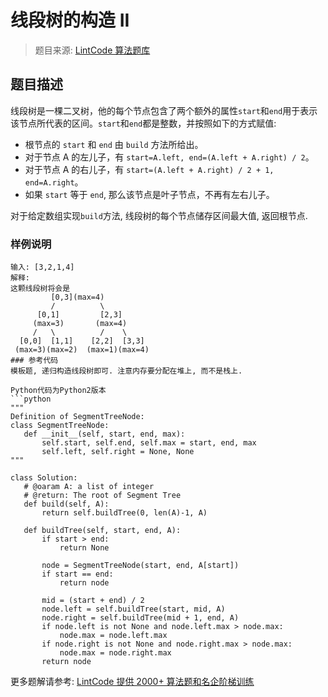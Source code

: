 # 线段树的构造 II
 > 题目来源: [LintCode 算法题库](https://www.lintcode.com/problem/segment-tree-build-ii/?utm_source=sc-github-wzz)
 ## 题目描述
 线段树是一棵二叉树，他的每个节点包含了两个额外的属性`start`和`end`用于表示该节点所代表的区间。`start`和`end`都是整数，并按照如下的方式赋值:

- 根节点的 `start` 和 `end` 由 `build` 方法所给出。
- 对于节点 A 的左儿子，有 `start=A.left, end=(A.left + A.right) / 2`。
- 对于节点 A 的右儿子，有 `start=(A.left + A.right) / 2 + 1, end=A.right`。
- 如果 `start` 等于 `end`, 那么该节点是叶子节点，不再有左右儿子。

对于给定数组实现`build`方法, 线段树的每个节点储存区间最大值, 返回根节点.
 ### 样例说明
 ```
输入: [3,2,1,4]
解释: 
这颗线段树将会是
          [0,3](max=4)
          /          \
       [0,1]         [2,3]    
      (max=3)       (max=4)
      /   \          /    \    
   [0,0]  [1,1]    [2,2]  [3,3]
  (max=3)(max=2)  (max=1)(max=4)
 ### 参考代码
 模板题, 递归构造线段树即可. 注意内存要分配在堆上, 而不是栈上.

Python代码为Python2版本
​```python
"""
Definition of SegmentTreeNode:
class SegmentTreeNode:
    def __init__(self, start, end, max):
        self.start, self.end, self.max = start, end, max
        self.left, self.right = None, None
"""

class Solution:	
    # @oaram A: a list of integer
    # @return: The root of Segment Tree
    def build(self, A):
        return self.buildTree(0, len(A)-1, A)

    def buildTree(self, start, end, A):
        if start > end:
            return None

        node = SegmentTreeNode(start, end, A[start])
        if start == end:
            return node

        mid = (start + end) / 2
        node.left = self.buildTree(start, mid, A)
        node.right = self.buildTree(mid + 1, end, A)
        if node.left is not None and node.left.max > node.max:
            node.max = node.left.max
        if node.right is not None and node.right.max > node.max:
            node.max = node.right.max
        return node
 ```
 更多题解请参考: [LintCode 提供 2000+ 算法题和名企阶梯训练](https://www.lintcode.com/problem/?utm_source=sc-github-wzz)
